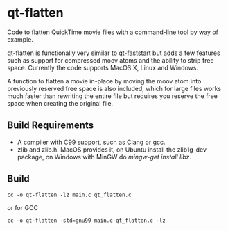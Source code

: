 qt-flatten
==========

Code to flatten QuickTime movie files with a command-line tool by way of example.

qt-flatten is functionally very similar to [qt-faststart](http://multimedia.cx/eggs/improving-qt-faststart/) but adds a few features such as support for compressed moov atoms and the ability to strip free space. Currently the code supports MacOS X, Linux and Windows.

A function to flatten a movie in-place by moving the moov atom into previously reserved free space is also included, which for large files works much faster than rewriting the entire file but requires you reserve the free space when creating the original file.

Build Requirements
------------------

*   A compiler with C99 support, such as Clang or gcc.
*   zlib and zlib.h. MacOS provides it, on Ubuntu install the zlib1g-dev package, on Windows with MinGW do *mingw-get install libz*.

Build
-----

    cc -o qt-flatten -lz main.c qt_flatten.c

or for GCC

    cc -o qt-flatten -std=gnu99 main.c qt_flatten.c -lz
